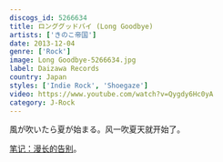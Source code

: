 ```yaml
---
discogs_id: 5266634
title: ロンググッドバイ (Long Goodbye)
artists: ['きのこ帝国']
date: 2013-12-04
genre: ['Rock']
image: Long Goodbye-5266634.jpg
label: Daizawa Records
country: Japan
styles: ['Indie Rock', 'Shoegaze']
video: https://www.youtube.com/watch?v=Qygdy6Hc0yA
category: J-Rock
---
```


風が吹いたら夏が始まる。风一吹夏天就开始了。

[笔记：漫长的告别](/note/post/long-goodbye/)。